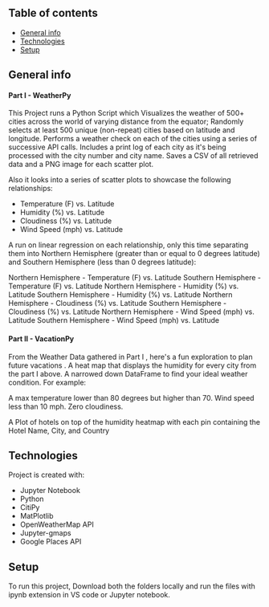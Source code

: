 ## Table of contents
* [General info](#general-info)
* [Technologies](#technologies)
* [Setup](#setup)

## General info
#### Part I - WeatherPy
This Project runs a Python Script which  Visualizes the weather of 500+ cities across the world of varying distance from the equator; 
Randomly selects  at least 500 unique (non-repeat) cities based on latitude and longitude.
Performs a weather check on each of the cities using a series of successive API calls.
Includes a print log of each city as it's being processed with the city number and city name.
Saves a CSV of all retrieved data and a PNG image for each scatter plot.


Also it looks into a series of scatter plots to showcase the following relationships:

* Temperature (F) vs. Latitude
* Humidity (%) vs. Latitude
* Cloudiness (%) vs. Latitude
* Wind Speed (mph) vs. Latitude

A run on  linear regression on each relationship, only this time separating them into Northern Hemisphere (greater than or equal to 0 degrees latitude) and Southern Hemisphere (less than 0 degrees latitude):

Northern Hemisphere - Temperature (F) vs. Latitude
Southern Hemisphere - Temperature (F) vs. Latitude
Northern Hemisphere - Humidity (%) vs. Latitude
Southern Hemisphere - Humidity (%) vs. Latitude
Northern Hemisphere - Cloudiness (%) vs. Latitude
Southern Hemisphere - Cloudiness (%) vs. Latitude
Northern Hemisphere - Wind Speed (mph) vs. Latitude
Southern Hemisphere - Wind Speed (mph) vs. Latitude

#### Part II - VacationPy

From the Weather Data gathered in Part I , here's a fun exploration to plan future vacations . 
A heat map that displays the humidity for every city from the part I above.
A narrowed down DataFrame to find your ideal weather condition. 
For example:

A max temperature lower than 80 degrees but higher than 70.
Wind speed less than 10 mph.
Zero cloudiness.

A Plot of  hotels on top of the humidity heatmap with each pin containing the Hotel Name, City, and Country

## Technologies
Project is created with:
* Jupyter Notebook
* Python
* CitiPy
* MatPlotlib
* OpenWeatherMap API
* Jupyter-gmaps
* Google Places API 

## Setup
To run this project, Download both the folders locally and run the files with ipynb extension in VS code or Jupyter notebook.


